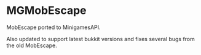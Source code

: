 MGMobEscape
===========

MobEscape ported to MinigamesAPI.


Also updated to support latest bukkit versions and fixes several bugs from the old MobEscape.
